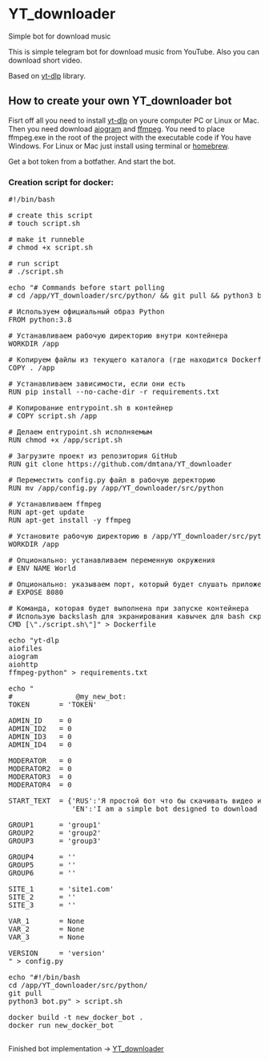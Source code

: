 # YT_downloader
Simple bot for download music

This is simple telegram bot for download music from YouTube. Also you can download short video. 

Based on <a href="https://github.com/yt-dlp/yt-dlp">yt-dlp</a> library.

<h2>How to create your own YT_downloader bot</h2>

Fisrt off all you need to install <a href="https://github.com/yt-dlp/yt-dlp">yt-dlp</a> on youre computer PC or Linux or Mac. 
Then you need download <a href="https://github.com/aiogram/aiogram">aiogram</a> and <a href="https://ffmpeg.org/" class="link">ffmpeg</a>. 
You need to place ffmpeg.exe in the root of the project with the executable code if You have Windows. 
For Linux or Mac just install using terminal or <a href="https://brew.sh/">homebrew</a>. 

Get a bot token from a botfather. And start the bot.

<h3>Creation script for docker:</h3>

<pre >
#!/bin/bash

# create this script
# touch script.sh

# make it runneble
# chmod +x script.sh

# run script
# ./script.sh

echo "# Commands before start polling
# cd /app/YT_downloader/src/python/ && git pull && python3 bot.py

# Используем официальный образ Python
FROM python:3.8

# Устанавливаем рабочую директорию внутри контейнера
WORKDIR /app

# Копируем файлы из текущего каталога (где находится Dockerfile) в контейнер
COPY . /app

# Устанавливаем зависимости, если они есть
RUN pip install --no-cache-dir -r requirements.txt

# Копирование entrypoint.sh в контейнер
# COPY script.sh /app

# Делаем entrypoint.sh исполняемым
RUN chmod +x /app/script.sh

# Загрузите проект из репозитория GitHub
RUN git clone https://github.com/dmtana/YT_downloader

# Переместить config.py файл в рабочую деректорию 
RUN mv /app/config.py /app/YT_downloader/src/python

# Устанавливаем ffmpeg
RUN apt-get update
RUN apt-get install -y ffmpeg

# Установите рабочую директорию в /app/YT_downloader/src/python
WORKDIR /app

# Опционально: устанавливаем переменную окружения
# ENV NAME World

# Опционально: указываем порт, который будет слушать приложение
# EXPOSE 8080

# Команда, которая будет выполнена при запуске контейнера
# Использую backslash для экранирования кавычек для bash скрипта
CMD [\"./script.sh\"]" > Dockerfile

echo "yt-dlp
aiofiles
aiogram
aiohttp
ffmpeg-python" > requirements.txt

echo "
# 			    @my_new_bot:
TOKEN       = 'TOKEN'

ADMIN_ID    = 0
ADMIN_ID2   = 0
ADMIN_ID3   = 0
ADMIN_ID4   = 0

MODERATOR   = 0
MODERATOR2  = 0
MODERATOR3  = 0
MODERATOR4  = 0

START_TEXT  = {'RUS':'Я простой бот что бы скачивать видео и аудио с различных популярных ресурсов, таких как YouTube, Instagram, TikTok и многих других. Просто отправь ссылку на то что хочешь скачать и я попытаюсь это скачать.',
               'EN':'I am a simple bot designed to download videos and audio from various popular sources, such as YouTube, Instagram, TikTok, and many others. Just send me the link of what you want to download, and I will try to fetch it for you. '}

GROUP1      = 'group1'
GROUP2      = 'group2'
GROUP3      = 'group3'

GROUP4      = ''
GROUP5      = ''
GROUP6      = ''

SITE_1      = 'site1.com'
SITE_2      = ''
SITE_3      = ''

VAR_1       = None
VAR_2       = None
VAR_3       = None

VERSION     = 'version'
" > config.py

echo "#!/bin/bash
cd /app/YT_downloader/src/python/ 
git pull 
python3 bot.py" > script.sh

docker build -t new_docker_bot .
docker run new_docker_bot
  </pre>  

Finished bot implementation -> <a href="https://t.me/TestTelegramBot001_bot">YT_downloader</a>
